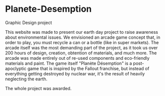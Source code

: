 # Planete-Desemption
Graphic Design project

This website was made to present our earth day project to raise awareness about environmental issues.
We envisioned an arcade game concept that, in order to play, you must recycle a can or a bottle (like in super markets). 
The arcade itself was the most demanding part of the project, as it took us over 200 hours of design, creation, obtention of materials, and much more.
The arcade was made entirely out of re-used components and eco-friendly materials and paint.
The game itself "Planète Désemption" is a post-apoclyptic game that is inspired by the Fallout franchise, but instead of everything getting destroyed by nuclear war, it's the result of heavily neglecting the earth.

The whole project was awarded.
